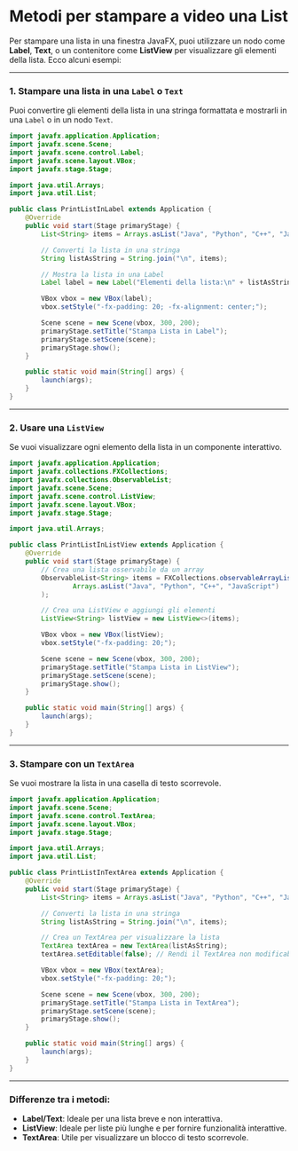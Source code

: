 # Metodi per stampare a video una List

Per stampare una lista in una finestra JavaFX, puoi utilizzare un nodo come **Label**, **Text**, o un contenitore come **ListView** per visualizzare gli elementi della lista. Ecco alcuni esempi:

---

### **1. Stampare una lista in una `Label` o `Text`**
Puoi convertire gli elementi della lista in una stringa formattata e mostrarli in una `Label` o in un nodo `Text`.

```java
import javafx.application.Application;
import javafx.scene.Scene;
import javafx.scene.control.Label;
import javafx.scene.layout.VBox;
import javafx.stage.Stage;

import java.util.Arrays;
import java.util.List;

public class PrintListInLabel extends Application {
    @Override
    public void start(Stage primaryStage) {
        List<String> items = Arrays.asList("Java", "Python", "C++", "JavaScript");

        // Converti la lista in una stringa
        String listAsString = String.join("\n", items);

        // Mostra la lista in una Label
        Label label = new Label("Elementi della lista:\n" + listAsString);

        VBox vbox = new VBox(label);
        vbox.setStyle("-fx-padding: 20; -fx-alignment: center;");

        Scene scene = new Scene(vbox, 300, 200);
        primaryStage.setTitle("Stampa Lista in Label");
        primaryStage.setScene(scene);
        primaryStage.show();
    }

    public static void main(String[] args) {
        launch(args);
    }
}
```

---

### **2. Usare una `ListView`**
Se vuoi visualizzare ogni elemento della lista in un componente interattivo.

```java
import javafx.application.Application;
import javafx.collections.FXCollections;
import javafx.collections.ObservableList;
import javafx.scene.Scene;
import javafx.scene.control.ListView;
import javafx.scene.layout.VBox;
import javafx.stage.Stage;

import java.util.Arrays;

public class PrintListInListView extends Application {
    @Override
    public void start(Stage primaryStage) {
        // Crea una lista osservabile da un array
        ObservableList<String> items = FXCollections.observableArrayList(
                Arrays.asList("Java", "Python", "C++", "JavaScript")
        );

        // Crea una ListView e aggiungi gli elementi
        ListView<String> listView = new ListView<>(items);

        VBox vbox = new VBox(listView);
        vbox.setStyle("-fx-padding: 20;");

        Scene scene = new Scene(vbox, 300, 200);
        primaryStage.setTitle("Stampa Lista in ListView");
        primaryStage.setScene(scene);
        primaryStage.show();
    }

    public static void main(String[] args) {
        launch(args);
    }
}
```

---

### **3. Stampare con un `TextArea`**
Se vuoi mostrare la lista in una casella di testo scorrevole.

```java
import javafx.application.Application;
import javafx.scene.Scene;
import javafx.scene.control.TextArea;
import javafx.scene.layout.VBox;
import javafx.stage.Stage;

import java.util.Arrays;
import java.util.List;

public class PrintListInTextArea extends Application {
    @Override
    public void start(Stage primaryStage) {
        List<String> items = Arrays.asList("Java", "Python", "C++", "JavaScript");

        // Converti la lista in una stringa
        String listAsString = String.join("\n", items);

        // Crea un TextArea per visualizzare la lista
        TextArea textArea = new TextArea(listAsString);
        textArea.setEditable(false); // Rendi il TextArea non modificabile

        VBox vbox = new VBox(textArea);
        vbox.setStyle("-fx-padding: 20;");

        Scene scene = new Scene(vbox, 300, 200);
        primaryStage.setTitle("Stampa Lista in TextArea");
        primaryStage.setScene(scene);
        primaryStage.show();
    }

    public static void main(String[] args) {
        launch(args);
    }
}
```

---

### Differenze tra i metodi:
- **Label/Text**: Ideale per una lista breve e non interattiva.
- **ListView**: Ideale per liste più lunghe e per fornire funzionalità interattive.
- **TextArea**: Utile per visualizzare un blocco di testo scorrevole.
